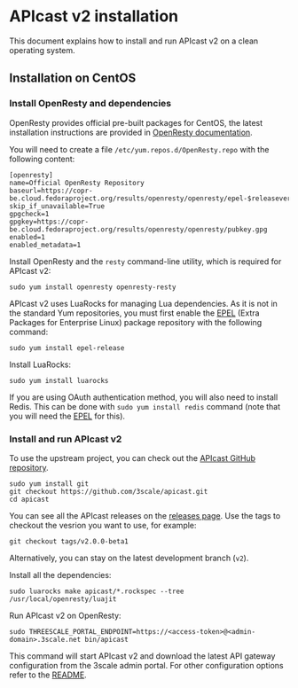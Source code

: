 # APIcast v2 installation

This document explains how to install and run APIcast v2 on a clean operating system.

## Installation on CentOS

### Install OpenResty and dependencies

OpenResty provides official pre-built packages for CentOS, the latest installation instructions are provided in [OpenResty documentation](https://openresty.org/en/linux-packages.html).

You will need to create a file `/etc/yum.repos.d/OpenResty.repo` with the following content:

```
[openresty]
name=Official OpenResty Repository
baseurl=https://copr-be.cloud.fedoraproject.org/results/openresty/openresty/epel-$releasever-$basearch/
skip_if_unavailable=True
gpgcheck=1
gpgkey=https://copr-be.cloud.fedoraproject.org/results/openresty/openresty/pubkey.gpg
enabled=1
enabled_metadata=1
```

Install OpenResty and the `resty` command-line utility, which is required for APIcast v2:

```shell
sudo yum install openresty openresty-resty
```

APIcast v2 uses LuaRocks for managing Lua dependencies. As it is not in the standard Yum repositories, you must first enable the [EPEL](https://fedoraproject.org/wiki/EPEL) (Extra Packages for Enterprise Linux) package repository with the following command:

```shell
sudo yum install epel-release
```

Install LuaRocks:
```shell
sudo yum install luarocks
```

If you are using OAuth authentication method, you will also need to install Redis. This can be done with `sudo yum install redis` command (note that you will need the [EPEL](https://fedoraproject.org/wiki/EPEL) for this).

### Install and run APIcast v2

To use the upstream project, you can check out the [APIcast GitHub repository](https://github.com/3scale/apicast).

```shell
sudo yum install git
git checkout https://github.com/3scale/apicast.git
cd apicast
```

You can see all the APIcast releases on the [releases page](https://github.com/3scale/apicast/releases). Use the tags to checkout the vesrion you want to use, for example:

```shell
git checkout tags/v2.0.0-beta1
```

Alternatively, you can stay on the latest development branch (`v2`).

Install all the dependencies:

```shell
sudo luarocks make apicast/*.rockspec --tree /usr/local/openresty/luajit
```

Run APIcast v2 on OpenResty:

```shell
sudo THREESCALE_PORTAL_ENDPOINT=https://<access-token>@<admin-domain>.3scale.net bin/apicast
```

This command will start APIcast v2 and download the latest API gateway configuration from the 3scale admin portal.
For other configuration options refer to the [README](README.md).

